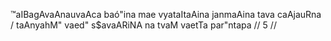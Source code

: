 ™aIBagAvaAnauvaAca
baó"ina mae vyataItaAina janmaAina tava caAjauRna /
taAnyahM" vaed" s$avaARiNA na tvaM vaetTa par"ntapa // 5 //